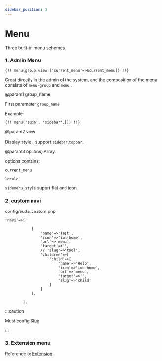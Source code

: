 ```yaml
---
sidebar_position: 3
---
```


# Menu

Three built-in menu schemes.

### 1. Admin Menu

```
{!! menu(group,view ['current_menu'=>$current_menu]) !!}
```

Creat directly in the admin of the system, and the composition of the menu consists of ```menu-group``` and  ```menu``` .


@param1 group_name

First parameter ```group_name``` 

Example:
```
{!! menu('suda', 'sidebar',[]) !!}
```

@param2 view

Display style，support ```sidebar```,```topbar```.


@param3 options, Array.  

options contains:

```current_menu``` 

```locale``` 

```sidemenu_style``` suport flat and icon


### 2. custom navi


config/suda_custom.php 

```
'navi'=>[

            [
                'name'=>'Test',
                'icon'=>'ion-home',
                'url'=>'menu',
                'target'=>'',
                // 'slug'=>'tool',
                'children'=>[
                    'child'=>[
                        'name'=>'Help',
                        'icon'=>'ion-home',
                        'url'=>'menu',
                        'target'=>'',
                        'slug'=>'child'
                    ]
                ]
            ],

        ],

```

:::caution

Must config Slug  

:::


### 3. Extension menu

Reference to [Extension](https://docs.panel.cc/docs/extension)
